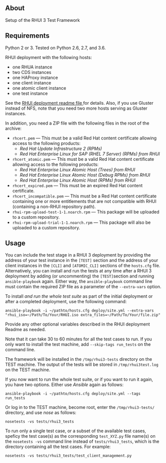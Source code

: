 About
---------------
Setup of the RHUI 3 Test Framework

Requirements
---------------
Python 2 or 3. Tested on Python 2.6, 2.7, and 3.6.

RHUI deployment with the following hosts:

* one RHUA instance
* two CDS instances
* one HAProxy instance
* one client instance
* one atomic client instance
* one test instance

See the [RHUI deployment readme file ](https://github.com/RedHatQE/rhui3-automation/blob/master/deploy/README.md) for details. Also, if you use Gluster instead of NFS, note that you need two more hosts serving as Gluster instances.

In addition, you need a ZIP file with the following files in the root of the archive:

* `rhcert.pem` — This must be a valid Red Hat content certificate allowing access to the following products:
  * _Red Hat Update Infrastructure 2 (RPMs)_
  * _Red Hat Enterprise Linux for SAP (RHEL 7 Server) (RPMs) from RHUI_
* `rhcert_atomic.pem` — This must be a valid Red Hat content certificate allowing access to the following products:
  * _Red Hat Enterprise Linux Atomic Host (Trees) from RHUI_
  * _Red Hat Enterprise Linux Atomic Host (Debug RPMs) from RHUI_
  * _Red Hat Enterprise Linux Atomic Host (RPMs) from RHUI_
* `rhcert_expired.pem` — This must be an expired Red Hat content certificate.
* `rhcert_incompatible.pem` — This must be a Red Hat content certificate containing one or more entitlements that are not compatible with RHUI (containing a non-RHUI repository path).
* `rhui-rpm-upload-test-1-1.noarch.rpm` — This package will be uploaded to a custom repository.
* `rhui-rpm-upload-trial-1-1.noarch.rpm` — This package will also be uploaded to a custom repository.

Usage
--------
You can include the test stage in a RHUI 3 deployment by providing the address of your test instance in the `[TEST]` section and the address of your client instances in the `[CLI]` and `[ATOMIC_CLI]` sections of the `hosts.cfg` file. Alternatively, you can install and run the tests at any time after a RHUI 3 deployment by adding (or uncommenting) the `[TEST]`section and running `ansible-playbook` again. Either way, the `ansible-playbook` command line must contain the required ZIP file as a parameter of the `--extra-vars` option.

To install _and run the whole test suite_ as part of the initial deployment or after a completed deployment, use the following command:

`ansible-playbook -i ~/pathto/hosts.cfg deploy/site.yml --extra-vars "rhui_iso=~/Path/To/Your/RHUI.iso extra_files=~/Path/To/Your/file.zip"`

Provide any other optional variables described in the RHUI deployment Readme as needed.

Note that it can take 30 to 60 minutes for all the test cases to run. If you only want to install the test machine, add `--skip-tags run_tests` on the command line.

The framework will be installed in the `/tmp/rhui3-tests` directory on the TEST machine. The output of the tests will be stored in `/tmp/rhui3test.log` on the TEST machine.

If you now want to run the whole test suite, or if you want to run it again, you have two options. Either use _Ansible_ again as follows:

`ansible-playbook -i ~/pathto/hosts.cfg deploy/site.yml --tags run_tests`

Or log in to the TEST machine, become root, enter the `/tmp/rhui3-tests/` directory, and use _nose_ as follows:

`nosetests -vs tests/rhui3_tests`

To run only a single test case, or a subset of the available test cases, speficy the test case(s) as the corresponding `test_XYZ.py` file name(s) on the `nosetests -vs` command line instead of `tests/rhui3_tests`, which is the directory containing all the test cases. For example:

`nosetests -vs tests/rhui3_tests/test_client_management.py`

